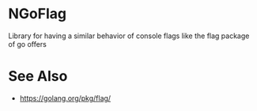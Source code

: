 # NGoFlag

Library for having a similar behavior of console flags like the flag package of go offers


# See Also

- https://golang.org/pkg/flag/
